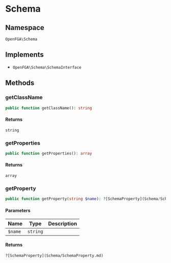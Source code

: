 # Schema


## Namespace
`OpenFGA\Schema`

## Implements
* `OpenFGA\Schema\SchemaInterface`

## Methods
### getClassName

```php
public function getClassName(): string
```



#### Returns
`string` 

### getProperties

```php
public function getProperties(): array
```



#### Returns
`array` 

### getProperty

```php
public function getProperty(string $name): ?[SchemaProperty](Schema/SchemaProperty.md)
```


#### Parameters
| Name | Type | Description |
|------|------|-------------|
| `$name` | `string` |  |

#### Returns
`?[SchemaProperty](Schema/SchemaProperty.md)` 

